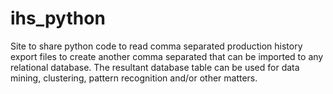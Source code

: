 # ihs_python
Site to share python code to read comma separated production history export files to create another comma separated that can be imported to any relational database. The resultant database table can be used for data mining, clustering, pattern recognition and/or other matters.
